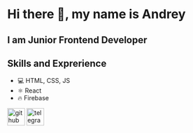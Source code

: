 # Hi there 👋, my name is Andrey
## I am Junior Frontend Developer

## Skills and Exprerience

* 💻 HTML, CSS, JS
* ⚛ React
* 🔥 Firebase

[<img src='https://cdn.jsdelivr.net/npm/simple-icons@3.0.1/icons/github.svg' alt='github' height='40'>](https://github.com/SICKBOYRARI)  [<img src='https://cdn.jsdelivr.net/npm/simple-icons@3.0.1/icons/telegram.svg' alt='telegram' height='40'>](https://t.me/sickboyrari) 
